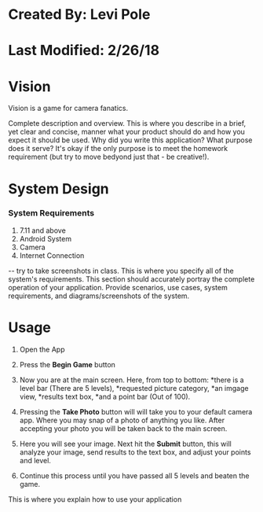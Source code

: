 # Created By: Levi Pole
# Last Modified: 2/26/18

Vision
======
Vision is a game for camera fanatics. 

Complete description and overview.  This is where you describe in a brief, yet clear and concise, manner what your product should do and how you expect it should be used.  Why did you write this application?  What purpose does it serve?  It's okay if the only purpose is to meet the homework requirement (but try to move bedyond just that - be creative!).

System Design
=============

### System Requirements
1. 7.11 and above
2. Android System
3. Camera
4. Internet Connection

-- try to take screenshots in class. 
This is where you specify all of the system's requirements.  This section should accurately portray the complete operation of your application.  Provide scenarios, use cases, system requirements, and diagrams/screenshots of the system.

Usage
=====
1. Open the App
2. Press the **Begin Game** button
3. Now you are at the main screen. Here, from top to bottom:
                                                             *there is a level bar (There are 5 levels), 
                                                             *requested picture category, 
                                                             *an imgage view, 
                                                             *results text box,
                                                             *and a point bar (Out of 100). 
                                                           
4. Pressing the **Take Photo** button will will take you to your default camera app. Where you may snap of a photo of anything you like.    After accepting your photo you will be taken back to the main screen. 
5. Here you will see your image. Next hit the **Submit** button, this will analyze your image, send results to the text box, and adjust    your points and level. 
6. Continue this process until you have passed all 5 levels and beaten the game. 
 

This is where you explain how to use your application
